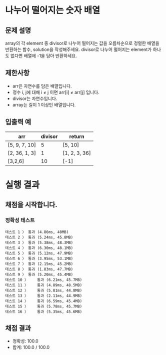 # 나누어 떨어지는 숫자 배열

## 문제 설명
array의 각 element 중 divisor로 나누어 떨어지는 값을 오름차순으로 정렬한 배열을 반환하는 함수, solution을 작성해주세요.
divisor로 나누어 떨어지는 element가 하나도 없다면 배열에 -1을 담아 반환하세요.

## 제한사항
* arr은 자연수를 담은 배열입니다.
* 정수 i, j에 대해 i ≠ j 이면 arr[i] ≠ arr[j] 입니다.
* divisor는 자연수입니다.
* array는 길이 1 이상인 배열입니다.

## 입출력 예
|arr	|divisor	|return|
|---|---|----|
|[5, 9, 7, 10] |5|	[5, 10]|
|[2, 36, 1, 3]|	1	|[1, 2, 3, 36]|
|[3,2,6]	|10	|[-1]|

# 실행 결과    
## 채점을 시작합니다.
### 정확성  테스트
```
테스트 1 〉	통과 (4.86ms, 48MB)
테스트 2 〉	통과 (5.24ms, 45.8MB)
테스트 3 〉	통과 (5.38ms, 48.3MB)
테스트 4 〉	통과 (6.30ms, 48.1MB)
테스트 5 〉	통과 (5.12ms, 47.9MB)
테스트 6 〉	통과 (3.95ms, 53.1MB)
테스트 7 〉	통과 (2.15ms, 45.2MB)
테스트 8 〉	통과 (1.83ms, 47.7MB)
테스트 9 〉	통과 (5.20ms, 45.4MB)
테스트 10 〉	통과 (6.21ms, 45.7MB)
테스트 11 〉	통과 (4.89ms, 48.5MB)
테스트 12 〉	통과 (5.81ms, 44.8MB)
테스트 13 〉	통과 (2.11ms, 44.9MB)
테스트 14 〉	통과 (6.59ms, 45.4MB)
테스트 15 〉	통과 (5.78ms, 45.7MB)
테스트 16 〉	통과 (5.35ms, 45.6MB)
```
## 채점 결과
* 정확성: 100.0
* 합계: 100.0 / 100.0